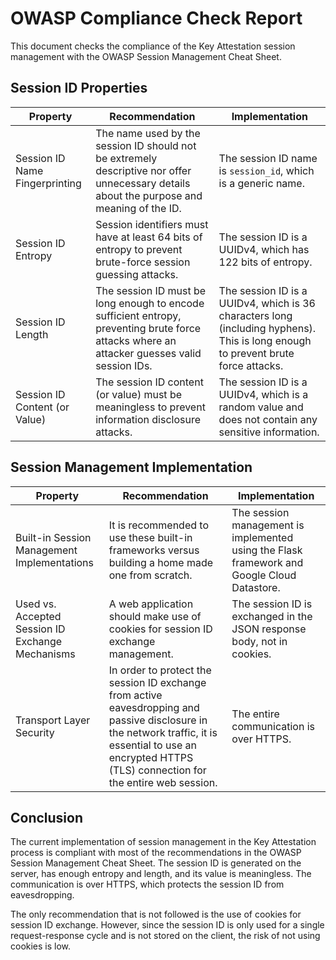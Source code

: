 # OWASP Compliance Check Report

This document checks the compliance of the Key Attestation session management with the OWASP Session Management Cheat Sheet.

## Session ID Properties

| Property | Recommendation | Implementation |
| --- | --- | --- |
| Session ID Name Fingerprinting | The name used by the session ID should not be extremely descriptive nor offer unnecessary details about the purpose and meaning of the ID. | The session ID name is `session_id`, which is a generic name. |
| Session ID Entropy | Session identifiers must have at least 64 bits of entropy to prevent brute-force session guessing attacks. | The session ID is a UUIDv4, which has 122 bits of entropy. |
| Session ID Length | The session ID must be long enough to encode sufficient entropy, preventing brute force attacks where an attacker guesses valid session IDs. | The session ID is a UUIDv4, which is 36 characters long (including hyphens). This is long enough to prevent brute force attacks. |
| Session ID Content (or Value) | The session ID content (or value) must be meaningless to prevent information disclosure attacks. | The session ID is a UUIDv4, which is a random value and does not contain any sensitive information. |

## Session Management Implementation

| Property | Recommendation | Implementation |
| --- | --- | --- |
| Built-in Session Management Implementations | It is recommended to use these built-in frameworks versus building a home made one from scratch. | The session management is implemented using the Flask framework and Google Cloud Datastore. |
| Used vs. Accepted Session ID Exchange Mechanisms | A web application should make use of cookies for session ID exchange management. | The session ID is exchanged in the JSON response body, not in cookies. |
| Transport Layer Security | In order to protect the session ID exchange from active eavesdropping and passive disclosure in the network traffic, it is essential to use an encrypted HTTPS (TLS) connection for the entire web session. | The entire communication is over HTTPS. |

## Conclusion

The current implementation of session management in the Key Attestation process is compliant with most of the recommendations in the OWASP Session Management Cheat Sheet. The session ID is generated on the server, has enough entropy and length, and its value is meaningless. The communication is over HTTPS, which protects the session ID from eavesdropping.

The only recommendation that is not followed is the use of cookies for session ID exchange. However, since the session ID is only used for a single request-response cycle and is not stored on the client, the risk of not using cookies is low.
